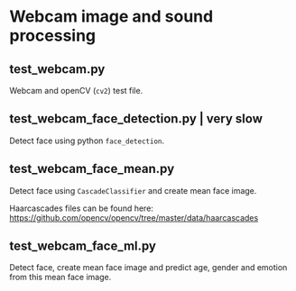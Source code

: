 # Webcam image and sound processing
## test_webcam.py
Webcam and openCV (`cv2`) test file.

## test_webcam_face_detection.py | very slow
Detect face using python `face_detection`.

## test_webcam_face_mean.py
Detect face using `CascadeClassifier` and create mean face image.

Haarcascades files can be found here: https://github.com/opencv/opencv/tree/master/data/haarcascades


## test_webcam_face_ml.py
Detect face, create mean face image and predict age, gender and emotion from this mean face image.
